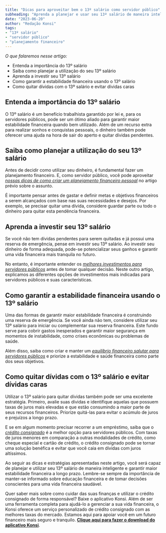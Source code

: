 ```yaml
---
title: "Dicas para aproveitar bem o 13º salário como servidor público"
subheading: "Aprenda a planejar e usar seu 13º salário de maneira inteligente e aproveitar seus benefícios financeiros."
date: "2023-06-20"
author: "Redação Konsi"
tags:
- "13º salário"
- "servidor público"
- "planejamento financeiro"
---
```


_O que falaremos nesse artigo:_
- Entenda a importância do 13º salário
- Saiba como planejar a utilização do seu 13º salário
- Aprenda a investir seu 13º salário 
- Como garantir a estabilidade financeira usando o 13º salário
- Como quitar dívidas com o 13º salário e evitar dívidas caras

## Entenda a importância do 13º salário

O 13º salário é um benefício trabalhista garantido por lei e, para os servidores públicos, pode ser um ótimo aliado para garantir maior estabilidade financeira quando bem utilizado. Além de um recurso extra para realizar sonhos e conquistas pessoais, o dinheiro também pode oferecer uma ajuda na hora de sair do aperto e quitar dívidas pendentes.

## Saiba como planejar a utilização do seu 13º salário

Antes de decidir como utilizar seu dinheiro, é fundamental fazer um planejamento financeiro. E, como servidor público, você pode aproveitar [*nossas dicas de como criar um planejamento financeiro pessoal*](/como-criar-e-seguir-um-oramento-financeiro-pessoal-para-servidores-pblicos) no artigo prévio sobre o assunto.

É importante pensar antes de gastar e definir metas e objetivos financeiros a serem alcançados com base nas suas necessidades e desejos. Por exemplo, se precisar quitar uma dívida, considere guardar parte ou todo o dinheiro para quitar esta pendência financeira.

## Aprenda a investir seu 13º salário

Se você não tem dívidas pendentes para serem quitadas e já possui uma reserva de emergência, pense em investir seu 13º salário. Ao investir seu dinheiro de forma adequada, pode-se potencializar seus ganhos e garantir uma vida financeira mais tranquila no futuro.

No entanto, é importante entender os [*melhores investimentos para servidores públicos*](/investimento-para-servidores-pblicos-conhecendo-as-melhores-opes) antes de tomar qualquer decisão. Neste outro artigo, explicamos as diferentes opções de investimentos mais indicadas para servidores públicos e suas características.

## Como garantir a estabilidade financeira usando o 13º salário

Uma das formas de garantir maior estabilidade financeira é construindo uma reserva de emergência. Se você ainda não tem, considere utilizar seu 13º salário para iniciar ou complementar sua reserva financeira. Este fundo serve para cobrir gastos inesperados e garantir maior segurança em momentos de instabilidade, como crises econômicas ou problemas de saúde.

Além disso, saiba como criar e manter um [*equilíbrio financeiro salutar para servidores públicos*](/como-criar-e-manter-o-equilbrio-financeiro-um-guia-para-servidores-pblicos) e priorize a estabilidade e saúde financeira como parte dos seus objetivos.

## Como quitar dívidas com o 13º salário e evitar dívidas caras

Utilizar o 13º salário para quitar dívidas também pode ser uma excelente estratégia. Primeiro, avalie suas dívidas e identifique aquelas que possuem taxas de juros mais elevadas e que estão consumindo a maior parte de seus recursos financeiros. Priorize quitá-las para evitar o acúmulo de juros e prejuízos a longo prazo.

E se em algum momento precisar recorrer a um empréstimo, saiba que o [*crédito consignado*](/5-motivos-para-escolher-o-credito-consignado-publico) é a melhor opção para servidores públicos. Com taxas de juros menores em comparação a outras modalidades de crédito, como cheque especial e cartão de crédito, o crédito consignado pode se tornar uma solução benéfica e evitar que você caia em dívidas com juros altíssimos.

Ao seguir as dicas e estratégias apresentadas neste artigo, você será capaz de planejar e utilizar seu 13º salário de maneira inteligente e garantir maior estabilidade financeira a longo prazo. Lembre-se sempre da importância de manter-se informado sobre educação financeira e de tomar decisões conscientes para uma vida financeira saudável.

Quer saber mais sobre como cuidar das suas finanças e utilizar o crédito consignado de forma responsável? Baixe o aplicativo Konsi. Além de ser uma ferramenta completa para ajudá-lo a gerenciar a sua vida financeira, o Konsi oferece um serviço personalizado de crédito consignado com as melhores taxas do mercado. Estamos aqui para apoiar você em um futuro financeiro mais seguro e tranquilo. [**Clique aqui para fazer o download do aplicativo Konsi**](https://www.konsi.com.br/).